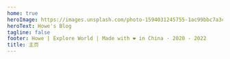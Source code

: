 ```yaml
---
home: true
heroImage: https://images.unsplash.com/photo-1594031245755-1ac99bbc7a3c?ixid=MnwxMjA3fDB8MHxwaG90by1wYWdlfHx8fGVufDB8fHx8&ixlib=rb-1.2.1&auto=format&fit=crop&w=2670&q=80
heroText: Howe's Blog
tagline: false
footer: Howe | Explore World | Made with ❤️ in China · 2020 - 2022
title: 主页
---
```


<img :src="url" />

<script>
import axios from 'axios'
import { reactive, ref, onBeforeMount, onMounted, h } from 'vue'

export default {
  setup () {
    const url = ref('')
    const params = new URLSearchParams()
    params.set('client_id', 'ecKBFHfCx9wueN4g1RdHhDcuVkGZXA7dzJF_9nEzyUo')
    params.set('query', 'code')
    params.set('orientation', 'landscape')
    onBeforeMount(async () => {
      const res = await axios.get('https://api.unsplash.com/photos/random?' + params.toString())
      url.value= res.data.urls.regular
      console.log('url is', url.value)
    })
    return {
      url
    }
  }
}
</script>
<style>
  .home .hero img{
    margin: 0;
  }
</style>


